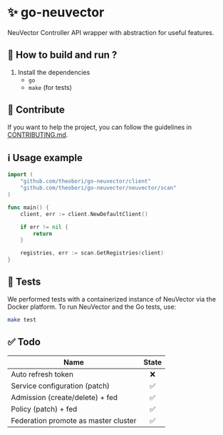 # ✨ go-neuvector

NeuVector Controller API wrapper with abstraction for useful features.

## 📖 How to build and run ?

1. Install the dependencies
    - `go`
    - `make` (for tests)

## 🤝 Contribute

If you want to help the project, you can follow the guidelines in [CONTRIBUTING.md](./CONTRIBUTING.md).

## ℹ️ Usage example

```go
import (
    "github.com/theobori/go-neuvector/client"
    "github.com/theobori/go-neuvector/neuvector/scan"
)

func main() {
    client, err := client.NewDefaultClient()

    if err != nil {
        return
    }

    registries, err := scan.GetRegistries(client)
}
```

## 🧪 Tests

We performed tests with a containerized instance of NeuVector via the Docker platform.
To run NeuVector and the Go tests, use:

```bash
make test
```

## ✅ Todo

Name           | State
-------------  | :-------------:
Auto refresh token | ❌
Service configuration (patch) | ✅
Admission (create/delete) + fed | ✅
Policy (patch) + fed | ✅
Federation promote as master cluster | ✅
